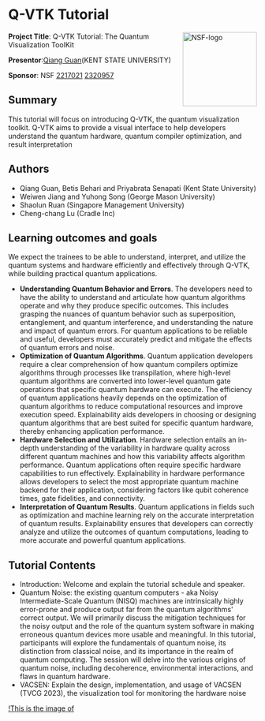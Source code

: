 # Q-VTK Tutorial

<img width="150" img align="right" alt="NSF-logo" src="https://user-images.githubusercontent.com/5705572/95711667-1d953c00-0c18-11eb-817b-1cc6a90d504d.png">

**Project Title**: Q-VTK Tutorial: The Quantum Visualization ToolKit

**Presentor**:[Qiang Guan](http://www.guans.cs.kent.edu/)(KENT STATE UNIVERSITY)

**Sponsor**: NSF [2217021](https://www.nsf.gov/awardsearch/showAward?AWD_ID=2217021) [2320957](https://www.nsf.gov/awardsearch/showAward?AWD_ID=2320957) 

## Summary
This tutorial will focus on introducing Q-VTK, the quantum visualization toolkit. Q-VTK aims to provide a visual interface to help developers understand the quantum hardware, quantum compiler optimization, and result interpretation

## Authors
- Qiang Guan, Betis Behari and Priyabrata Senapati (Kent State University)
- Weiwen Jiang and Yuhong Song (George Mason University)
- Shaolun Ruan (Singapore Management University)
- Cheng-chang Lu (Cradle Inc)

## Learning outcomes and goals
We expect the trainees to be able to understand, interpret, and utilize the quantum systems and hardware efficiently and effectively through Q-VTK, while building practical quantum applications. 
- **Understanding Quantum Behavior and Errors**. The developers need to have the ability to understand and articulate how quantum algorithms operate and why they produce specific outcomes. This includes grasping the nuances of quantum behavior such as superposition, entanglement, and quantum interference, and understanding the nature and impact of quantum errors. For quantum applications to be reliable and useful, developers must accurately predict and mitigate the effects of quantum errors and noise.
- **Optimization of Quantum Algorithms**. Quantum application developers require a clear comprehension of how quantum compilers optimize algorithms through processes like transpilation, where high-level quantum algorithms are converted into lower-level quantum gate operations that specific quantum hardware can execute. The efficiency of quantum applications heavily depends on the optimization of quantum algorithms to reduce computational resources and improve execution speed. Explainability aids developers in choosing or designing quantum algorithms that are best suited for specific quantum hardware, thereby enhancing application performance.
- **Hardware Selection and Utilization**. Hardware selection entails an in-depth understanding of the variability in hardware quality across different quantum machines and how this variability affects algorithm performance. Quantum applications often require specific hardware capabilities to run effectively. Explainability in hardware performance allows developers to select the most appropriate quantum machine backend for their application, considering factors like qubit coherence times, gate fidelities, and connectivity.
- **Interpretation of Quantum Results**. Quantum applications in fields such as optimization and machine learning rely on the accurate interpretation of quantum results. Explainability ensures that developers can correctly analyze and utilize the outcomes of quantum computations, leading to more accurate and powerful quantum applications.

## Tutorial Contents
* Introduction: Welcome and explain the tutorial schedule and speaker.
* Quantum Noise: the existing quantum computers - aka Noisy Intermediate-Scale Quantum (NISQ) machines are intrinsically highly error-prone and produce output far from the quantum algorithms' correct output. We will primarily discuss the mitigation techniques for the noisy output and the role of the quantum system software in making erroneous quantum devices more usable and meaningful. In this tutorial, participants will explore the fundamentals of quantum noise, its distinction from classical noise, and its importance in the realm of quantum computing. The session will delve into the various origins of quantum noise, including decoherence, environmental interactions, and flaws in quantum hardware.
* VACSEN: Explain the design, implementation, and usage of VACSEN (TVCG 2023), the visualization tool for monitoring the hardware noise

[!This is the image of ](/images/VACSEN-example.pdf)




 

